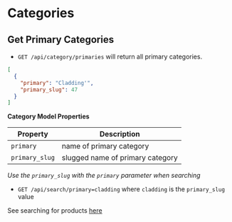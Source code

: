 Categories
==========

Get Primary Categories
----------------------

 - `GET /api/category/primaries` will return all primary categories.
 
```json
[
  {
    "primary": "Cladding'",
    "primary_slug": 47
  }
]
```

**Category Model Properties**

| Property | Description |
| -------- | ------------ |
| `primary` | name of primary category|
| `primary_slug` | slugged name of primary category|

*Use the `primary_slug` with the `primary` parameter when searching*
 
 - `GET /api/search/primary=cladding` where `cladding` is the `primary_slug` value
 
See searching for products [here](search.md)
 



